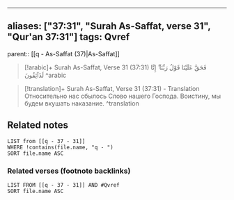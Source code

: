 
---
aliases: ["37:31", "Surah As-Saffat, verse 31", "Qur'an 37:31"]
tags: Qvref
---

parent:: [[q - As-Saffat (37)|As-Saffat]]

> [!arabic]+ Surah As-Saffat, Verse 31 (37:31)
> <span class="quran-arabic">فَحَقَّ عَلَيْنَا قَوْلُ رَبِّنَآ ۖ إِنَّا لَذَآئِقُونَ</span>
^arabic

> [!translation]+ Surah As-Saffat, Verse 31 (37:31) - Translation
> Относительно нас сбылось Слово нашего Господа. Воистину, мы будем вкушать наказание.
^translation



## Related notes
```dataview
LIST from [[q - 37 - 31]]
WHERE !contains(file.name, "q - ")
SORT file.name ASC
```

### Related verses (footnote backlinks)
```dataview
LIST FROM [[q - 37 - 31]] AND #Qvref
SORT file.name ASC
```

